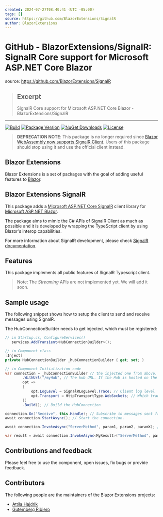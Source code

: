 ```yaml
---
created: 2024-07-27T08:40:41 (UTC -05:00)
tags: []
source: https://github.com/BlazorExtensions/SignalR
author: BlazorExtensions
---
```


# GitHub - BlazorExtensions/SignalR: SignalR Core support for Microsoft ASP.NET Core Blazor

source: https://github.com/BlazorExtensions/SignalR

> ## Excerpt
> SignalR Core support for Microsoft ASP.NET Core Blazor - BlazorExtensions/SignalR

---
[![Build](https://github.com/BlazorExtensions/SignalR/workflows/CI/badge.svg)](https://github.com/BlazorExtensions/SignalR/actions) [![Package Version](https://camo.githubusercontent.com/92bab466e84d153e60f59f54dcd3477202e731de2b869a9cc9d0d9013d569a1c/68747470733a2f2f696d672e736869656c64732e696f2f6e756765742f762f426c617a6f722e457874656e73696f6e732e5369676e616c522e737667)](https://www.nuget.org/packages/Blazor.Extensions.SignalR) [![NuGet Downloads](https://camo.githubusercontent.com/229517cba74bcbf60d88563cad355c99b6b4690c1357a2719ed53b3a0c42766e/68747470733a2f2f696d672e736869656c64732e696f2f6e756765742f64742f426c617a6f722e457874656e73696f6e732e5369676e616c522e737667)](https://www.nuget.org/packages/Blazor.Extensions.SignalR) [![License](https://camo.githubusercontent.com/f083147dd8b2a182c457829b6ce3aac1de984947b8ef39863d6865e953a6d8cb/68747470733a2f2f696d672e736869656c64732e696f2f6769746875622f6c6963656e73652f426c617a6f72457874656e73696f6e732f5369676e616c522e737667)](https://github.com/BlazorExtensions/SignalR/blob/master/LICENSE)

> **DEPRECATION NOTE**: This package is no longer required since [Blazor WebAssembly now supports SignalR Client](https://devblogs.microsoft.com/aspnet/blazor-webassembly-3-2-0-preview-1-release-now-available/). Users of this package should stop using it and use the official client instead.

## Blazor Extensions

Blazor Extensions is a set of packages with the goal of adding useful features to [Blazor](https://blazor.net/).

## Blazor Extensions SignalR

This package adds a [Microsoft ASP.NET Core SignalR](https://github.com/aspnet/SignalR) client library for [Microsoft ASP.NET Blazor](https://github.com/aspnet/Blazor).

The package aims to mimic the C# APIs of SignalR Client as much as possible and it is developed by wrapping the TypeScript client by using Blazor's interop capabilities.

For more information about SignalR development, please check [SignalR documentation](https://docs.microsoft.com/en-us/aspnet/core/signalr/introduction?view=aspnetcore-2.1).

## Features

This package implements all public features of SignalR Typescript client.

> Note: The _Streaming_ APIs are not implemented yet. We will add it soon.

## Sample usage

The following snippet shows how to setup the client to send and receive messages using SignalR.

The HubConnectionBuilder needs to get injected, which must be registered:

```cs
// in Startup.cs, ConfigureServices()
   services.AddTransient<HubConnectionBuilder>();
```

```cs
// in Component class
[Inject]
private HubConnectionBuilder _hubConnectionBuilder { get; set; }
```

```cs
// in Component Initialization code
var connection = _hubConnectionBuilder // the injected one from above.
        .WithUrl("/myHub", // The hub URL. If the Hub is hosted on the server where the blazor is hosted, you can just use the relative path.
        opt =>
        {
            opt.LogLevel = SignalRLogLevel.Trace; // Client log level
            opt.Transport = HttpTransportType.WebSockets; // Which transport you want to use for this connection
        })
        .Build(); // Build the HubConnection

connection.On("Receive", this.Handle); // Subscribe to messages sent from the Hub to the "Receive" method by passing a handle (Func<object, Task>) to process messages.
await connection.StartAsync(); // Start the connection.

await connection.InvokeAsync("ServerMethod", param1, param2, paramX); // Invoke a method on the server called "ServerMethod" and pass parameters to it. 

var result = await connection.InvokeAsync<MyResult>("ServerMethod", param1, param2, paramX); // Invoke a method on the server called "ServerMethod", pass parameters to it and get the result back.
```

## Contributions and feedback

Please feel free to use the component, open issues, fix bugs or provide feedback.

## Contributors

The following people are the maintainers of the Blazor Extensions projects:

-   [Attila Hajdrik](https://github.com/attilah)
-   [Gutemberg Ribiero](https://github.com/galvesribeiro)
